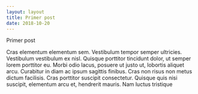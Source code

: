 ```yaml
---
layout: layout
title: Primer post
date: 2018-10-20
---
```


Primer post

Cras elementum elementum sem. Vestibulum tempor semper ultricies. Vestibulum vestibulum ex nisl. Quisque porttitor tincidunt dolor, ut semper lorem porttitor eu. Morbi odio lacus, posuere ut justo ut, lobortis aliquet arcu. Curabitur in diam ac ipsum sagittis finibus. Cras non risus non metus dictum facilisis. Cras porttitor suscipit consectetur. Quisque quis nisi suscipit, elementum arcu et, hendrerit mauris. Nam luctus tristique
